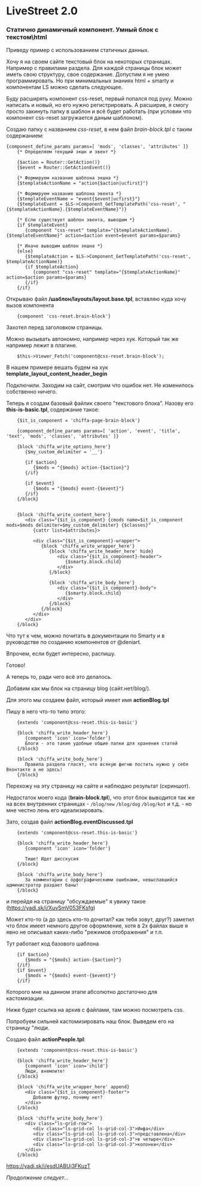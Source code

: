 # LiveStreet 2.0
### Статично динамичный компонент. Умный блок с текстом\html

Приведу пример с использованием статичных данных.

Хочу я на своем сайте текстовый блок на некоторых страницах. Например с правилами раздела.
Для каждой страницы блок может иметь свою структуру, свое содержание.
Допустим я не умею программировать.
Но при минимальных знаниях html + smarty и компонентам LS можно сделать следующее.

Буду расширять компонент css-reset, первый попался под руку. Можно написать и новый, но его нужно регистрировать.
А расширив, я смогу просто закинуть папку в шаблон и всё будет работать (при условии что компонент css-reset загружается даным шаблоном).


Создаю папку с названием *css-reset*, в нем файл *brain-block.tpl* с таким содержанием:

```smarty
{component_define_params params=[ 'mods', 'classes', 'attributes' ]}
    {* Определяем текущий экшн и эвент *}

    {$action = Router::GetAction()}
    {$event = Router::GetActionEvent()}

    {* Формируем название шаблона экшна *}
    {$templateActionName = "action{$action|ucfirst}"}

    {* Формируем название шаблона эвента *}
    {$templateEventName = "event{$event|ucfirst}"}
    {$templateEvent = $LS->Component_GetTemplatePath('css-reset', "{$templateActionName}.{$templateEventName}")}

    {* Если существует шаблон эвента, выводим *}
    {if $templateEvent}
       {component "css-reset" template="{$templateActionName}.{$templateEventName}" action=$action event=$event params=$params}

    {* Иначе выводим шаблон экшна *}
    {else}
       {$templateAction = $LS->Component_GetTemplatePath('css-reset', $templateActionName)}
       {if $templateAction}
          {component "css-reset" template="{$templateActionName}" action=$action params=$params}
       {/if}
    {/if}
```

Открываю файл **/шаблон/layouts/layout.base.tpl**, вставляю куда хочу вызов компонента
```smarty
    {component 'css-reset.brain-block'}
```
Захотел перед заголовком страницы.


Можно вызывать автономно, например через хук. Который так же например лежит в плагине.

```smarty
    $this->Viewer_Fetch('component@css-reset.brain-block');
```

В нашем примере вешать будем на хук **template_layout_content_header_begin**


Подключили. Заходим на сайт, смотрим что ошибок нет. Не изменилось собственно ничего.


Теперь я создам базовый файлик своего "текстового блока". Назову его **this-is-basic.tpl**, содержание такое:


```smarty
    {$it_is_component = 'chiffa-page-brain-block'}

    {component_define_params params=[ 'action', 'event', 'title', 'text', 'mods', 'classes', 'attributes' ]}

    {block 'chiffa_write_options_here'}
       {$my_custom_delimiter = '__'}

       {if $action}
          {$mods = "{$mods} action-{$action}"}
       {/if}

       {if $event}
          {$mods = "{$mods} event-{$event}"}
       {/if}
    {/block}


    {block 'chiffa_write_content_here'}
       <div class="{$it_is_component} {cmods name=$it_is_component mods=$mods delimiter=$my_custom_delimiter} {$classes}"
          {cattr list=$attributes}>

          <div class="{$it_is_component}-wrapper">
             {block 'chiffa_write_wrapper_here'}
                {block 'chiffa_write_header_here' hide}
                   <div class="{$it_is_component}-header">
                      {$smarty.block.child}
                   </div>
                {/block}

                {block 'chiffa_write_body_here'}
                   <div class="{$it_is_component}-body">
                      {$smarty.block.child}
                   </div>
                {/block}
             {/block}
          </div>
       </div>
    {/block}
```

Что тут к чем, можно почитать в документации по Smarty и в руководстве по созданию компонентов от @deniart.

Впрочем, если будет интересно, распишу.


Готово!


А теперь то, ради чего всё это делалось.


Добавим как мы блок на страницу blog (сайт.нет/blog/).

Для этого мы создаем файл, который имеет имя **actionBlog.tpl**

Пишу в него что-то типо этого:

```smarty
    {extends 'component@css-reset.this-is-basic'}

    {block 'chiffa_write_header_here'}
       {component 'icon' icon='folder'}
       Блоги - это такие удобные общие папки для хранения статей
    {/block}

    {block 'chiffa_write_body_here'}
       Правила раздела гласят, что всякую фигню постить нужно у себя Вконтакте а не здесь!
    {/block}
```

Перехожу на эту страницу на сайте и наблюдаю результат (скриншот).

Недостаток моего кода (**brain-block.tpl**), что этот блок выводится так же на всех внутренних страницах - `/blog/new` `/blog/dog` `/blog/kot` и т.д. - но мне честно лень его идеализировать.


Зато, создав файл **actionBlog.eventDiscussed.tpl**

```smarty
    {extends 'component@css-reset.this-is-basic'}

    {block 'chiffa_write_header_here'}
       {component 'icon' icon='folder'}

       Тише! Идет дисскусия
    {/block}

    {block 'chiffa_write_body_here'}
       За комментарии с орфографическими ошибками, невыспавшийся администратор раздает баны!
    {/block}
```

и перейдя на страницу "обсуждаемые" я увижу такое (https://yadi.sk/i/XuvSmV053FKsfg)


Может кто-то (а до здесь кто-то дочитал? как тебя зовут, друг?) заметил что блок имеет немного другое оформление, хотя в 2х файлах выше я явно не описывал каких-либо "режимов отображения" и т.п.


Тут работает код базового шаблона

```smarty
    {if $action}
       {$mods = "{$mods} action-{$action}"}
    {/if}
    {if $event}
       {$mods = "{$mods} event-{$event}"}
    {/if}
```

Которого мне на данном этапе абсолютно достаточно для кастомизации.

Ниже будет ссылка на архив с файлами, там можно посмотреть css.


Попробуем сильней кастомизировать наш блок. Выведем его на страницу "люди.

Создаю файл **actionPeople.tpl**:

```smarty
    {extends 'component@css-reset.this-is-basic'}

    {block 'chiffa_write_header_here'}
       {component 'icon' icon='child'}
       Люди, внемлите!
    {/block}

    {block 'chiffa_write_wrapper_here' append}
       <div class="{$it_is_component}-footer">
          Добавлю футер, почему нет?
       </div>
    {/block}

    {block 'chiffa_write_body_here'}
       <div class="ls-grid-row">
          <div class="ls-grid-col ls-grid-col-3">Инфа</div>
          <div class="ls-grid-col ls-grid-col-3">представлена</div>
          <div class="ls-grid-col ls-grid-col-3">в четыре</div>
          <div class="ls-grid-col ls-grid-col-3">колонки</div>
       </div>
    {/block}
```

https://yadi.sk/i/esdUABUj3FKuzT

*Продолжение следует...*

